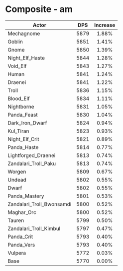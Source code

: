 # Composite - am
| Actor | DPS | Increase |
|---|:---:|:---:|
|Mechagnome|5879|1.88%|
|Goblin|5851|1.41%|
|Gnome|5850|1.39%|
|Night_Elf_Haste|5844|1.28%|
|Void_Elf|5843|1.27%|
|Human|5841|1.24%|
|Draenei|5841|1.22%|
|Troll|5836|1.15%|
|Blood_Elf|5834|1.11%|
|Nightborne|5831|1.05%|
|Panda_Feast|5830|1.04%|
|Dark_Iron_Dwarf|5824|0.94%|
|Kul_Tiran|5823|0.93%|
|Night_Elf_Crit|5821|0.89%|
|Panda_Haste|5814|0.77%|
|Lightforged_Draenei|5813|0.74%|
|Zandalari_Troll_Paku|5813|0.74%|
|Worgen|5809|0.67%|
|Undead|5802|0.55%|
|Dwarf|5802|0.55%|
|Panda_Mastery|5801|0.53%|
|Zandalari_Troll_Bwonsamdi|5800|0.52%|
|Maghar_Orc|5800|0.52%|
|Tauren|5799|0.50%|
|Zandalari_Troll_Kimbul|5797|0.47%|
|Panda_Crit|5793|0.40%|
|Panda_Vers|5793|0.40%|
|Vulpera|5772|0.03%|
|Base|5770|0.00%|

